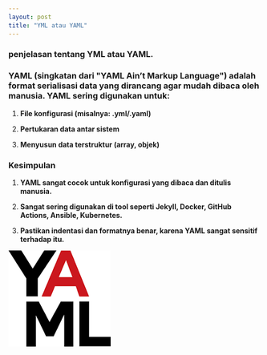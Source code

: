 ```yaml
---
layout: post
title: "YML atau YAML"
---
```


### penjelasan tentang YML atau YAML.

### YAML (singkatan dari "YAML Ain’t Markup Language") adalah format serialisasi data yang dirancang agar mudah dibaca oleh manusia. YAML sering digunakan untuk:

1. **File konfigurasi (misalnya: .yml/.yaml)**

2. **Pertukaran data antar sistem**

3. **Menyusun data terstruktur (array, objek)**

### Kesimpulan

1. **YAML sangat cocok untuk konfigurasi yang dibaca dan ditulis manusia.**

2. **Sangat sering digunakan di tool seperti Jekyll, Docker, GitHub Actions, Ansible, Kubernetes.**

3. **Pastikan indentasi dan formatnya benar, karena YAML sangat sensitif terhadap itu.**



![YML atau YAML](/assets/images/YAML.jpg)